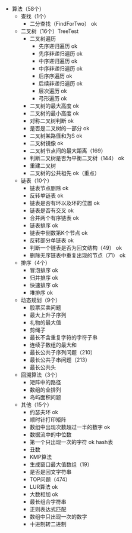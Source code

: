 + 算法（58个）
    + 查找（1个）
        + 二分查找（FindForTwo） ok
    + 二叉树（16个）TreeTest
        + 二叉树遍历
            + 先序递归遍历    ok
            + 先序非递归遍历   ok
            + 中序递归遍历    ok
            + 中序非递归遍历   ok
            + 后序序遍历     ok
            + 后续非递归遍历 ok
            + 层次遍历         ok
            + 弓形遍历          ok
        + 二叉树的最大高度      ok
        + 二叉树的最小高度      ok
        + 对称二叉树判断        ok
        + 是否是二叉树的一部分  ok
        + 二叉树某路径和为S     ok
        + 二叉树镜像             ok
        + 二叉树节点间的最大距离（169）
        + 判断二叉树是否为平衡二叉树（144）  ok
        + 重建二叉树
        + 二叉树的公共祖先  ok（重点）
    + 链表（10个）
        + 链表节点删除  ok
        + 反转单链表    ok
        + 链表是否有环以及环的位置 ok
        + 链表是否有交叉   ok
        + 合并两个有序链表 ok
        + 链表排序          ok
        + 链表中倒数第K个节点    ok
        + 反转部分单链表       ok
        + 判断一个链表是否为回文结构（49）   ok
        + 删除无序链表中重复出现的节点（71） ok
    + 排序（4个）
        + 冒泡排序      ok
        + 归并排序      ok
        + 快速排序      ok
        + 堆排序        ok
    + 动态规划（9个）
        + 股票买卖问题
        + 最大上升子序列
        + 礼物的最大值
        + 剪绳子
        + 最长不含重复字符的字符子串
        + 连续子数组的最大和
        + 最长公共子序列问题（210）
        + 最长公共子串问题（213）
        + 最长公共头
    + 回溯算法（3个）
        + 矩阵中的路径
        + 数组的全排列
        + 岛屿面积问题
    + 其他（15个）
        + 约瑟夫环                          ok
        + 顺时针打印矩阵
        + 数组中出现次数超过一半的数字       ok
        + 数据流中的中位数
        + 第一个只出现一次的字符               ok hash表
        + 丑数
        + KMP算法
        + 生成窗口最大值数组（19）
        + 是否是回文字符串
        + TOP问题（474）
        + LUR算法                             ok
        + 大数相加                          ok
        + 最长组合字符串
        + 正则表达式匹配
        + 数组中只出现一次的数字
        + 十进制转二进制  
        